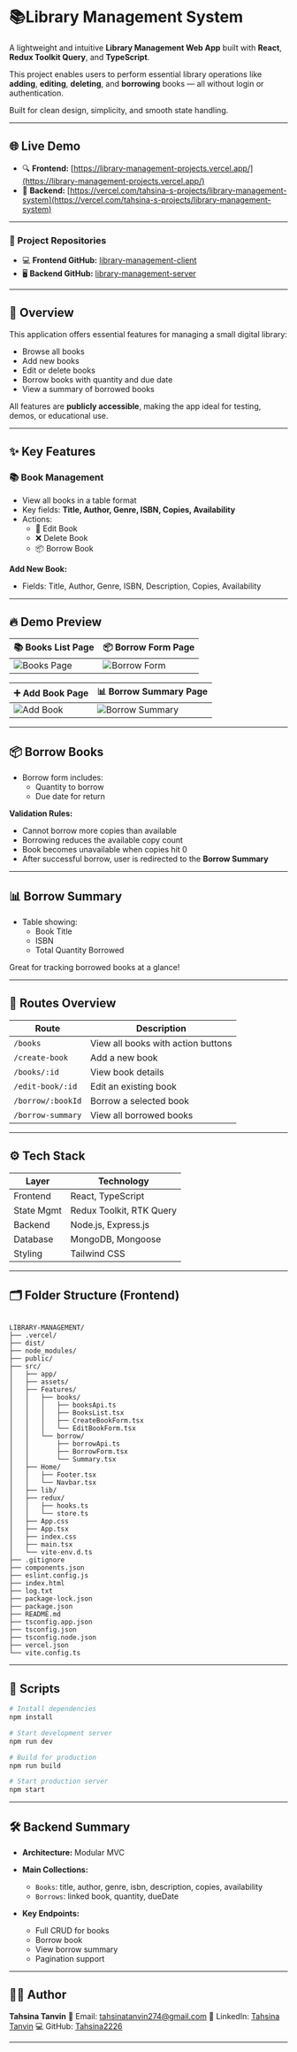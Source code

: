 


# 📚Library Management System

A lightweight and intuitive **Library Management Web App** built with **React**, **Redux Toolkit Query**, and **TypeScript**.

This project enables users to perform essential library operations like **adding**, **editing**, **deleting**, and **borrowing** books — all without login or authentication.

Built for clean design, simplicity, and smooth state handling.

---

## 🌐 Live Demo

- 🔍 **Frontend:** [https://library-management-projects.vercel.app/](https://library-management-projects.vercel.app/)
- 🚀 **Backend:** [https://vercel.com/tahsina-s-projects/library-management-system](https://vercel.com/tahsina-s-projects/library-management-system)
---
### 🔗 Project Repositories

- 💻 **Frontend GitHub:** [library-management-client](https://github.com/Tahsina2226/library-management-client)  
- 🖥️ **Backend GitHub:** [library-management-server](https://github.com/Tahsina2226/library-management-server)



---

## 📖 Overview

This application offers essential features for managing a small digital library:

- Browse all books
- Add new books
- Edit or delete books
- Borrow books with quantity and due date
- View a summary of borrowed books

All features are **publicly accessible**, making the app ideal for testing, demos, or educational use.

---

## ✨ Key Features

### 📚 Book Management

- View all books in a table format
- Key fields: **Title, Author, Genre, ISBN, Copies, Availability**
- Actions:
  - 📝 Edit Book
  - ❌ Delete Book
  - 📦 Borrow Book

**Add New Book:**
- Fields: Title, Author, Genre, ISBN, Description, Copies, Availability

---

## 🔥 Demo Preview

| 📚 Books List Page                     | 📦 Borrow Form Page                     |
|---------------------------------------|-----------------------------------------|
| ![Books Page](https://github.com/user-attachments/assets/1a66aa93-137b-459a-a1f6-96bcc7b7930b)  | ![Borrow Form](https://github.com/user-attachments/assets/2c704cc3-6be2-4602-864d-ae5eb2f6030f)  |

| ➕ Add Book Page                       | 📊 Borrow Summary Page                  |
|---------------------------------------|-----------------------------------------|
| ![Add Book](https://github.com/user-attachments/assets/247118c7-0cc5-42fe-a4a9-7caaf3d0a9c1)      | ![Borrow Summary](https://github.com/user-attachments/assets/4e2bfd5c-0e77-4306-ba61-221bbe2e778d) |




---

## 📦 Borrow Books

- Borrow form includes:
  - Quantity to borrow
  - Due date for return

**Validation Rules:**
- Cannot borrow more copies than available
- Borrowing reduces the available copy count
- Book becomes unavailable when copies hit 0
- After successful borrow, user is redirected to the **Borrow Summary**

---

## 📊 Borrow Summary

- Table showing:
  - Book Title
  - ISBN
  - Total Quantity Borrowed

Great for tracking borrowed books at a glance!

---

## 🧭 Routes Overview

| Route              | Description                          |
|--------------------|--------------------------------------|
| `/books`           | View all books with action buttons   |
| `/create-book`     | Add a new book                       |
| `/books/:id`       | View book details                    |
| `/edit-book/:id`   | Edit an existing book                |
| `/borrow/:bookId`  | Borrow a selected book               |
| `/borrow-summary`  | View all borrowed books              |

---

## ⚙️ Tech Stack

| Layer       | Technology                   |
|-------------|------------------------------|
| Frontend    | React, TypeScript            |
| State Mgmt  | Redux Toolkit, RTK Query     |
| Backend     | Node.js, Express.js          |
| Database    | MongoDB, Mongoose            |
| Styling     | Tailwind CSS                 |

---

## 🗂️ Folder Structure (Frontend)

```

LIBRARY-MANAGEMENT/
├── .vercel/
├── dist/
├── node_modules/
├── public/
├── src/
│   ├── app/
│   ├── assets/
│   ├── Features/
│   │   ├── books/
│   │   │   ├── booksApi.ts
│   │   │   ├── BooksList.tsx
│   │   │   ├── CreateBookForm.tsx
│   │   │   └── EditBookForm.tsx
│   │   └── borrow/
│   │       ├── borrowApi.ts
│   │       ├── BorrowForm.tsx
│   │       └── Summary.tsx
│   ├── Home/
│   │   ├── Footer.tsx
│   │   └── Navbar.tsx
│   ├── lib/
│   ├── redux/
│   │   ├── hooks.ts
│   │   └── store.ts
│   ├── App.css
│   ├── App.tsx
│   ├── index.css
│   ├── main.tsx
│   └── vite-env.d.ts
├── .gitignore
├── components.json
├── eslint.config.js
├── index.html
├── log.txt
├── package-lock.json
├── package.json
├── README.md
├── tsconfig.app.json
├── tsconfig.json
├── tsconfig.node.json
├── vercel.json
└── vite.config.ts

````

---

## 🔧 Scripts

```bash
# Install dependencies
npm install

# Start development server
npm run dev

# Build for production
npm run build

# Start production server
npm start
````

---

## 🛠️ Backend Summary

* **Architecture:** Modular MVC

* **Main Collections:**

  * `Books`: title, author, genre, isbn, description, copies, availability
  * `Borrows`: linked book, quantity, dueDate

* **Key Endpoints:**

  * Full CRUD for books
  * Borrow book
  * View borrow summary
  * Pagination support

---

## 🙋‍♀️ Author

**Tahsina Tanvin**
📧 Email: [tahsinatanvin274@gmail.com](mailto:tahsinatanvin274@gmail.com)
💼 LinkedIn: [Tahsina Tanvin](https://www.linkedin.com/in/tahsina-tanvin-8a49162b3/)
💻 GitHub: [Tahsina2226](https://github.com/Tahsina2226)

---


